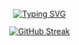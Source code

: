 <div align="center">
  
[![Typing SVG](https://readme-typing-svg.demolab.com?font=&weight=800&size=28&pause=1000&color=F7B01D&center=true&repeat=false&width=435&lines=Nothing+to+see+here...+%F0%9F%91%8B)](https://git.io/typing-svg)

[![GitHub Streak](https://streak-stats.demolab.com?user=tnam0x&theme=blood)](https://git.io/streak-stats)

</div>
